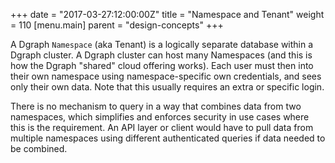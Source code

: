 +++
date = "2017-03-27:12:00:00Z"
title = "Namespace and Tenant"
weight = 110
[menu.main]
    parent = "design-concepts"
+++

A Dgraph `Namespace` (aka Tenant) is a logically separate database within a Dgraph cluster. A Dgraph cluster can host many Namespaces (and this is how the Dgraph "shared" cloud offering works). Each user must then into their own namespace using namespace-specific own credentials, and sees only their own data. Note that this usually requires an extra or specific login.

There is no mechanism to query in a way that combines data from two namespaces, which simplifies and enforces security in use cases where this is the requirement. An API layer or client would have to pull data from multiple namespaces using different authenticated queries if data needed to be combined.
